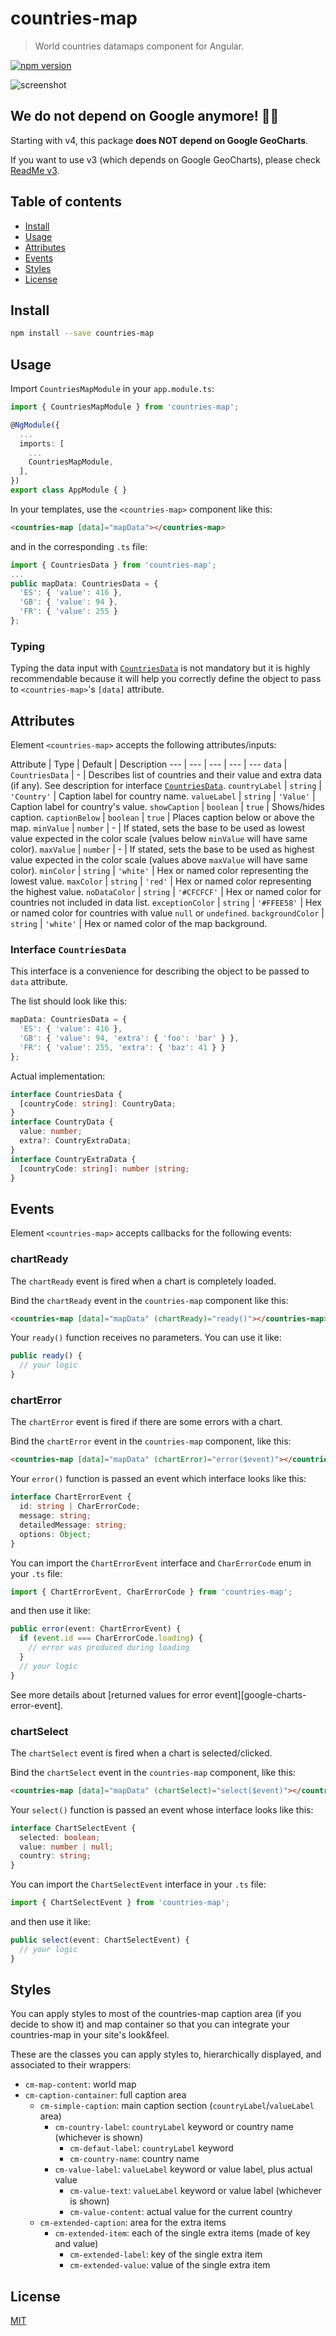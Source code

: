 # countries-map

> World countries datamaps component for Angular.

[![npm version](https://badge.fury.io/js/countries-map.svg)](https://badge.fury.io/js/countries-map)


![screenshot](https://raw.githubusercontent.com/jagomf/countries-map/master/screenshot.png)

## We do not depend on Google anymore! 🎉🎊

Starting with v4, this package **does NOT depend on Google GeoCharts**.

If you want to use v3 (which depends on Google GeoCharts), please check [ReadMe v3](https://github.com/jagomf/countries-map/blob/v3/README.md).

## Table of contents

* [Install](#install)
* [Usage](#usage)
* [Attributes](#attributes)
* [Events](#events)
* [Styles](#styles)
* [License](#license)


## Install

```bash
npm install --save countries-map
```

## Usage

Import `CountriesMapModule` in your `app.module.ts`:
```ts
import { CountriesMapModule } from 'countries-map';

@NgModule({
  ...
  imports: [
    ...
    CountriesMapModule,
  ],
})
export class AppModule { }
```

In your templates, use the `<countries-map>` component like this:
```html
<countries-map [data]="mapData"></countries-map>
```
and in the corresponding `.ts` file:
```ts
import { CountriesData } from 'countries-map';
...
public mapData: CountriesData = {
  'ES': { 'value': 416 },
  'GB': { 'value': 94 },
  'FR': { 'value': 255 }
};
```

### Typing

Typing the data input with [`CountriesData`](#interface-countriesdata) is not mandatory but it is highly recommendable because it will help you correctly define the object to pass to `<countries-map>`'s `[data]` attribute.

## Attributes

Element `<countries-map>` accepts the following attributes/inputs:

Attribute | Type | Default | Description
--- | --- | --- | --- | ---
`data` | `CountriesData` | - | Describes list of countries and their value and extra data (if any). See description for interface [`CountriesData`](#interface-countriesdata).
`countryLabel` | `string` | `'Country'` | Caption label for country name.
`valueLabel` | `string` | `'Value'` | Caption label for country's value.
`showCaption` | `boolean` | `true` | Shows/hides caption.
`captionBelow` | `boolean` | `true` | Places caption below or above the map.
`minValue` | `number` | - | If stated, sets the base to be used as lowest value expected in the color scale (values below `minValue` will have same color).
`maxValue` | `number` | - | If stated, sets the base to be used as highest value expected in the color scale (values above `maxValue` will have same color).
`minColor` | `string` | `'white'` | Hex or named color representing the lowest value.
`maxColor` | `string` | `'red'` | Hex or named color representing the highest value.
`noDataColor` | `string` | `'#CFCFCF'` | Hex or named color for countries not included in data list.
`exceptionColor` | `string` | `'#FFEE58'` | Hex or named color for countries with value `null` or `undefined`.
`backgroundColor` | `string` | `'white'` | Hex or named color of the map background.


### Interface `CountriesData`

This interface is a convenience for describing the object to be passed to `data` attribute.

The list should look like this:

```ts
mapData: CountriesData = {
  'ES': { 'value': 416 },
  'GB': { 'value': 94, 'extra': { 'foo': 'bar' } },
  'FR': { 'value': 255, 'extra': { 'baz': 41 } }
};
```

Actual implementation:

```ts
interface CountriesData {
  [countryCode: string]: CountryData;
}
interface CountryData {
  value: number;
  extra?: CountryExtraData;
}
interface CountryExtraData {
  [countryCode: string]: number |string;
}
```

## Events

Element `<countries-map>` accepts callbacks for the following events:

### chartReady

The `chartReady` event is fired when a chart is completely loaded.

Bind the `chartReady` event in the `countries-map` component like this:
```html
<countries-map [data]="mapData" (chartReady)="ready()"></countries-map>
```

Your `ready()` function receives no parameters. You can use it like:
```ts
public ready() {
  // your logic
}
```

### chartError

The `chartError` event is fired if there are some errors with a chart.

Bind the `chartError` event in the `countries-map` component, like this:
```html
<countries-map [data]="mapData" (chartError)="error($event)"></countries-map>
```

Your `error()` function is passed an event which interface looks like this:
```ts
interface ChartErrorEvent {
  id: string | CharErrorCode;
  message: string;
  detailedMessage: string;
  options: Object;
}
```

You can import the `ChartErrorEvent` interface and `CharErrorCode` enum in your `.ts` file:
```ts
import { ChartErrorEvent, CharErrorCode } from 'countries-map';
```

and then use it like:
```ts
public error(event: ChartErrorEvent) {
  if (event.id === CharErrorCode.loading) {
    // error was produced during loading
  }
  // your logic
}
```

See more details about [returned values for error event][google-charts-error-event].

### chartSelect

The `chartSelect` event is fired when a chart is selected/clicked.

Bind the `chartSelect` event in the `countries-map` component, like this:
```html
<countries-map [data]="mapData" (chartSelect)="select($event)"></countries-map>
```

Your `select()` function is passed an event whose interface looks like this:
```ts
interface ChartSelectEvent {
  selected: boolean;
  value: number | null;
  country: string;
}
```

You can import the `ChartSelectEvent` interface in your `.ts` file:
```ts
import { ChartSelectEvent } from 'countries-map';
```

and then use it like:
```ts
public select(event: ChartSelectEvent) {
  // your logic
}
```

## Styles

You can apply styles to most of the countries-map caption area (if you decide to show it) and map container so that you can integrate your countries-map in your site's look&feel.

These are the classes you can apply styles to, hierarchically displayed, and associated to their wrappers:

* `cm-map-content`: world map
* `cm-caption-container`: full caption area
  * `cm-simple-caption`: main caption section (`countryLabel`/`valueLabel` area)
    * `cm-country-label`: `countryLabel` keyword or country name (whichever is shown)
      * `cm-defaut-label`: `countryLabel` keyword
      * `cm-country-name`: country name
    * `cm-value-label`: `valueLabel` keyword or value label, plus actual value
      * `cm-value-text`: `valueLabel` keyword or value label (whichever is shown)
      * `cm-value-content`: actual value for the current country
  * `cm-extended-caption`: area for the extra items
    * `cm-extended-item`: each of the single extra items (made of key and value)
      * `cm-extended-label`: key of the single extra item
      * `cm-extended-value`: value of the single extra item

## License

[MIT](https://github.com/jagomf/countries-map/blob/master/LICENSE)
